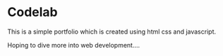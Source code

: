 # Codelab
This is a simple portfolio which is created using html css and javascript.

Hoping to dive more into web development....
